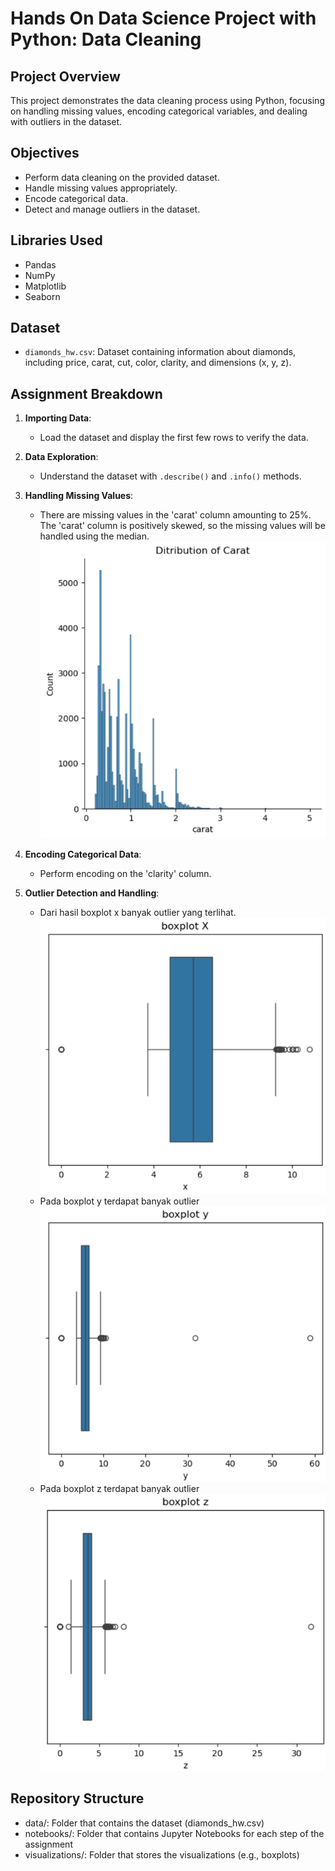 # Hands On Data Science Project with Python: Data Cleaning

## Project Overview
This project demonstrates the data cleaning process using Python, focusing on handling missing values, encoding categorical variables, and dealing with outliers in the dataset.

## Objectives
- Perform data cleaning on the provided dataset.
- Handle missing values appropriately.
- Encode categorical data.
- Detect and manage outliers in the dataset.

## Libraries Used
- Pandas
- NumPy
- Matplotlib
- Seaborn

## Dataset
- `diamonds_hw.csv`: Dataset containing information about diamonds, including price, carat, cut, color, clarity, and dimensions (x, y, z).

## Assignment Breakdown
1. **Importing Data**: 
   - Load the dataset and display the first few rows to verify the data.

2. **Data Exploration**: 
   - Understand the dataset with `.describe()` and `.info()` methods.

3. **Handling Missing Values**: 
   - There are missing values in the 'carat' column amounting to 25%. The 'carat' column is positively skewed, so the missing values will be handled using the median. ![Carat Distribution](visualizations/distribution_carat.png)

4. **Encoding Categorical Data**: 
   - Perform encoding on the 'clarity' column.

5. **Outlier Detection and Handling**: 
   - Dari hasil boxplot x banyak outlier yang terlihat. ![Boxplot X](visualizations/boxplot_x.png)
   - Pada boxplot y terdapat banyak outlier ![Boxplot Y](visualizations/boxplot_y.png)
   - Pada boxplot z terdapat banyak outlier ![Boxplot Z](visualizations/boxplot_z.png)
## Repository Structure
- data/: Folder that contains the dataset (diamonds_hw.csv)
- notebooks/: Folder that contains Jupyter Notebooks for each step of the assignment
- visualizations/: Folder that stores the visualizations (e.g., boxplots)
